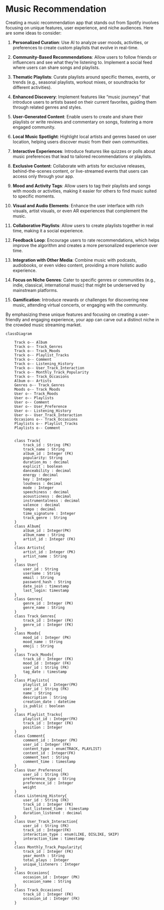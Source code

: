 # Music Recommendation
Creating a music recommendation app that stands out from Spotify involves focusing on unique features, user experience, and niche audiences. Here are some ideas to consider:
 
1. **Personalized Curation**: Use AI to analyze user moods, activities, or preferences to create custom playlists that evolve in real-time.
 
2. **Community-Based Recommendations**: Allow users to follow friends or influencers and see what they’re listening to. Implement a social feed where users can share songs and playlists.
 
3. **Thematic Playlists**: Curate playlists around specific themes, events, or trends (e.g., seasonal playlists, workout mixes, or soundtracks for different activities).
 
4. **Enhanced Discovery**: Implement features like “music journeys” that introduce users to artists based on their current favorites, guiding them through related genres and styles.
 
5. **User-Generated Content**: Enable users to create and share their playlists or write reviews and commentary on songs, fostering a more engaged community.
 
6. **Local Music Spotlight**: Highlight local artists and genres based on user location, helping users discover music from their own communities.
 
7. **Interactive Experiences**: Introduce features like quizzes or polls about music preferences that lead to tailored recommendations or playlists.
 
8. **Exclusive Content**: Collaborate with artists for exclusive releases, behind-the-scenes content, or live-streamed events that users can access only through your app.
 
9. **Mood and Activity Tags**: Allow users to tag their playlists and songs with moods or activities, making it easier for others to find music suited to specific moments.
 
10. **Visual and Audio Elements**: Enhance the user interface with rich visuals, artist visuals, or even AR experiences that complement the music.
 
11. **Collaborative Playlists**: Allow users to create playlists together in real time, making it a social experience.
 
12. **Feedback Loop**: Encourage users to rate recommendations, which helps improve the algorithm and creates a more personalized experience over time.
 
13. **Integration with Other Media**: Combine music with podcasts, audiobooks, or even video content, providing a more holistic audio experience.
 
14. **Focus on Niche Genres**: Cater to specific genres or communities (e.g., indie, classical, international music) that might be underserved by mainstream platforms.
 
15. **Gamification**: Introduce rewards or challenges for discovering new music, attending virtual concerts, or engaging with the community.
 
By emphasizing these unique features and focusing on creating a user-friendly and engaging experience, your app can carve out a distinct niche in the crowded music streaming market.
```mermaid
classDiagram
    
    Track o-- Album
    Track o-- Track_Genres
    Track o-- Track_Moods
    Track o-- Playlist_Tracks
    Track o-- Comment
    Track o-- Listening_History
    Track o-- User_Track_Interaction
    Track o-- Monthly_Track_Popularity
    Track o-- Track_Occasions
    Album o-- Artists
    Genres o-- Track_Genres
    Moods o-- Track_Moods
    User o-- Track_Moods
    User o-- Playlists
    User o-- Comment
    User o-- User_Preference
    User o-- Listening_History
    User o-- User_Track_Interaction
    Occasions o-- Track_Occasions
    Playlists o-- Playlist_Tracks
    Playlists o-- Comment

    
    class Track{
        track_id : String (PK)
        track_name : String
        album_id : Integer (FK)
        popularity: String
        duration_ms : decimal
        explicit : boolean
        danceability : decimal
        energy : decimal
        key : Integer
        loudness : decimal
        mode : Integer
        speechiness : decimal
        acousticness : decimal
        instrumentalness : decimal
        valence : decimal
        tempo : decimal
        time_signature : Integer
        track_genre : String
    }
    class Album{
        album_id : Integer(PK)
        album_name : String
        artist_id : Integer (FK)
    }
    class Artists{
        artist_id : Integer (PK)
        artist_name : String
    }
    class User{
        user_id : String
        username : String
        email : String
        password_hash : String
        date_join : timestamp
        last_login: timestamp
    }
    class Genres{
        genre_id : Integer (PK)
        genre_name : String
    }
    class Track_Genres{
        track_id : Integer (FK)
        genre_id : Integer (FK)
    }
    class Moods{
        mood_id : Integer (PK)
        mood_name : String
        emoji : String
    }
    class Track_Moods{
        track_id : Integer (FK)
        mood_id : Integer (FK)
        user_id : String (FK)
        tag_date : timestamp
    }
    class Playlists{
        playlist_id : Integer(PK)
        user_id : String (FK)
        name : String
        description : String
        creation_date : datetime
        is_public : boolean
    }
    class Playlist_Tracks{
        playlist_id : Integer(FK)
        track_id : Integer (FK)
        position : Integer
    }
    class Comment{
        comment_id : Integer (PK)
        user_id : Integer (FK)
        content_type : enum(TRACK, PLAYLIST)
        content_id : Integer(FK)
        comment_text : String
        comment_time : timestamp
    }
    class User_Preference{
        user_id : String (FK)
        preference_type : String
        preference_id : Integer
        weight
    }
    class Listening_History{
        user_id : String (FK)
        track_id : Integer (FK)
        last_listened_time : timestamp
        duration_listened : decimal
    }
    class User_Track_Interaction{
        user_id : String (FK)
        track_id : Integer(FK)
        interaction_type : enum(LIKE, DISLIKE, SKIP)
        interaction_time : timestamp
    }
    class Monthly_Track_Popularity{
        track_id : Integer (FK)
        year_month : String
        total_plays : Integer
        unique_listeners : Integer
    }
    class Occasions{
        occasion_id : Integer (PK)
        occasion_name : String
    }
    class Track_Occasions{
        track_id : Integer (FK)
        occasion_id : Integer (FK)
    }

```
